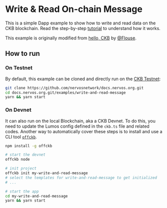 # Write & Read On-chain Message

This is a simple Dapp example to show how to write and read data on the CKB blockchain. Read the step-by-step [tutorial](https://docs.nervos.org/docs/getting-started/write-message) to understand how it works.

This example is originally modified from [hello, CKB](https://github.com/cryptape/ckb-tutorial) by [@Flouse](https://github.com/Flouse).

## How to run

### On Testnet

By default, this example can be cloned and directly run on the [CKB Testnet](https://pudge.explorer.nervos.org/):

```sh
git clone https://github.com/nervosnetwork/docs.nervos.org.git
cd docs.nervos.org.git/examples/write-and-read-message
yarn && yarn start
```

### On Devnet

It can also run on the local Blockchain, aka a CKB Devnet. To do this, you need to update the Lumos config defined in the `ckb.ts` file and related codes. Another way to automatically cover these steps is to install and use a CLI tool [`offckb`](https://github.com/RetricSu/offckb).

```sh
npm install -g offckb

# start the devnet
offckb node 

# init project
offckb init my-write-and-read-message
# select the templates for write-and-read-message to get initialized
# ...

# start the app
cd my-write-and-read-message
yarn && yarn start
```
